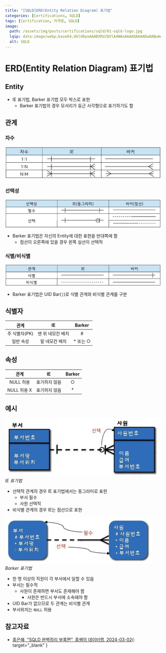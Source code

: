 ```yaml
---
title: "[SQLD]ERD(Entity Relation Diagram) 표기법"
categories: [Certifications, SQLD]
tags: [Certification, 자격증, SQLD]
image:
  path: /assets/img/posts/certifications/sqld/01-sqld-logo.jpg
  lqip: data:image/webp;base64,UklGRpoAAABXRUJQVlA4WAoAAAAQAAAADwAABwAAQUxQSDIAAAARL0AmbZurmr57yyIiqE8oiG0bejIYEQTgqiDA9vqnsUSI6H+oAERp2HZ65qP/VIAWAFZQOCBCAAAA8AEAnQEqEAAIAAVAfCWkAALp8sF8rgRgAP7o9FDvMCkMde9PK7euH5M1m6VWoDXf2FkP3BqV0ZYbO6NA/VFIAAAA
  alt: SQLD
---
```


# ERD(Entity Relation Diagram) 표기법

## Entity

- IE 표기법, Barker 표기법 모두 박스로 표현
	+ Barker 표기법의 경우 모서리가 둥근 사각형으로 표기하기도 함

## 관계

### 차수

![01-relation-notation(1)](/assets/img/posts/certifications/sqld/erd-notation/01-relation-notation(1).jpg)

### 선택성

![02-relation-notation(2)](/assets/img/posts/certifications/sqld/erd-notation/02-relation-notation(2).jpg)

- Barker 표기법은 자신의 Entity에 대한 표현을 반대쪽에 함
	+ 점선이 오른쪽에 있을 경우 왼쪽 실선이 선택적

### 식별/비식별

![03-relation-notation(3)](/assets/img/posts/certifications/sqld/erd-notation/03-relation-notation(3).jpg)

- Barker 표기법은 UID Bar(`|`)로 식별 관계와 비식별 관계를 구분

## 식별자

|     관계       |          IE         |   Barker    |
|:--------------:|:-------------------:|:-----------:|
|  주 식별자(PK)  |  맨 위 네모칸 배치  |      #      |
|    일반 속성    |    밑 네모칸 배치   |  * 또는 ○   |

## 속성

|      관계     |       IE       |  Barker  |
|:-------------:|:--------------:|:--------:|
|   NULL 허용   |  표기하지 않음  |     ○    |
|  NULL 허용 X  |  표기하지 않음  |     *    |

## 예시

![04-ex-ie-notation](/assets/img/posts/certifications/sqld/erd-notation/04-ex-ie-notation.jpg)
*IE 표기법*

- 선택적 관계의 경우 IE 표기법에서는 동그라미로 표현
	+ 부서 필수
	+ 사원 선택적
- 비식별 관계의 경우 IE는 점선으로 표현

![05-ex-barker-notation](/assets/img/posts/certifications/sqld/erd-notation/05-ex-barker-notation.jpg)
*Barker 표기법*

- 한 명 이상의 직원이 각 부서에서 일할 수 있음
- 부서는 필수적
	+ 사원이 존재하면 부서도 존재해야 함
		* 사원은 반드시 부서에 소속돼야 함
- UID Bar가 없으므로 두 관계는 비식별 관계
- 부서위치는 `NULL` 허용

## 참고자료

- [홍은혜, "SQLD 완벽정리 부록편", 홍쌤의 데이터랩, 2024-03-02](https://www.youtube.com/watch?v=ovGGaIGL2Ys&list=PLbflMVhwy2jPIAzArCK90mqFlTtndFigS&index=5){: target="_blank" }